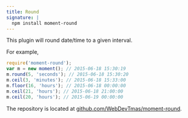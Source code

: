```yaml
---
title: Round
signature: |
  npm install moment-round
---
```



This plugin will round date/time to a given interval.

For example,

``` javascript
require('moment-round');
var m = new moment(); // 2015-06-18 15:30:19
m.round(5, 'seconds'); // 2015-06-18 15:30:20
m.ceil(3, 'minutes'); // 2015-06-18 15:33:00
m.floor(16, 'hours'); // 2015-06-18 00:00:00
m.ceil(21, 'hours'); // 2015-06-18 21:00:00
m.ceil(20, 'hours'); // 2015-06-19 00:00:00
```

The repository is located at [github.com/WebDevTmas/moment-round](https://github.com/WebDevTmas/moment-round).
